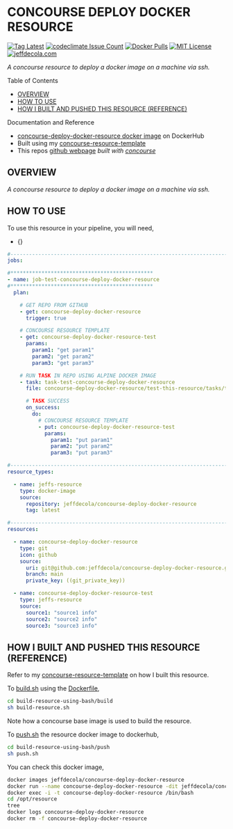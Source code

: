 # CONCOURSE DEPLOY DOCKER RESOURCE

[![Tag Latest](https://img.shields.io/github/v/tag/jeffdecola/concourse-deploy-docker-resource)](https://github.com/JeffDeCola/concourse-deploy-docker-resource/tags)
[![codeclimate Issue Count](https://codeclimate.com/github/JeffDeCola/concourse-deploy-docker-resource/badges/issue_count.svg)](https://codeclimate.com/github/JeffDeCola/concourse-deploy-docker-resource/issues)
[![Docker Pulls](https://badgen.net/docker/pulls/jeffdecola/concourse-deploy-docker-resource?icon=docker&label=pulls)](https://hub.docker.com/r/jeffdecola/concourse-deploy-docker-resource/)
[![MIT License](http://img.shields.io/:license-mit-blue.svg)](http://jeffdecola.mit-license.org)
[![jeffdecola.com](https://img.shields.io/badge/website-jeffdecola.com-blue)](https://jeffdecola.com)

_A concourse resource to deploy a docker image on a machine via ssh._

Table of Contents

* [OVERVIEW](https://github.com/JeffDeCola/concourse-deploy-docker-resource#overview)
* [HOW TO USE](https://github.com/JeffDeCola/concourse-deploy-docker-resource#how-to-use)
* [HOW I BUILT AND PUSHED THIS RESOURCE (REFERENCE)](https://github.com/JeffDeCola/concourse-deploy-docker-resource#how-i-built-and-pushed-this-resource-reference)

Documentation and Reference

* [concourse-deploy-docker-resource docker image](https://hub.docker.com/r/jeffdecola/concourse-deploy-docker-resource)
  on DockerHub
* Built using my
  [concourse-resource-template](https://github.com/JeffDeCola/concourse-resource-template)
* This repos
  [github webpage](https://jeffdecola.github.io/concourse-deploy-docker-resource/)
  _built with
  [concourse](https://github.com/JeffDeCola/concourse-deploy-docker-resource/blob/master/ci-README.md)_

## OVERVIEW

_A concourse resource to deploy a docker image on a machine via ssh._

## HOW TO USE

To use this resource in your pipeline, you will need,

* {}

```yml
#------------------------------------------------------------------------------------------
jobs:

#**********************************************
- name: job-test-concourse-deploy-docker-resource
#**********************************************
  plan:

    # GET REPO FROM GITHUB
    - get: concourse-deploy-docker-resource
      trigger: true

    # CONCOURSE RESOURCE TEMPLATE
    - get: concourse-deploy-docker-resource-test
      params:
        param1: "get param1"
        param2: "get param2"
        param3: "get param3"

    # RUN TASK IN REPO USING ALPINE DOCKER IMAGE
    - task: task-test-concourse-deploy-docker-resource
      file: concourse-deploy-docker-resource/test-this-resource/tasks/task-test-concourse-deploy-docker-resource.yml

      # TASK SUCCESS
      on_success:
        do:
          # CONCOURSE RESOURCE TEMPLATE
          - put: concourse-deploy-docker-resource-test
            params:
              param1: "put param1"
              param2: "put param2"
              param3: "put param3"

#------------------------------------------------------------------------------------------
resource_types:

  - name: jeffs-resource
    type: docker-image
    source:
      repository: jeffdecola/concourse-deploy-docker-resource
      tag: latest

#------------------------------------------------------------------------------------------
resources:

  - name: concourse-deploy-docker-resource
    type: git
    icon: github
    source:
      uri: git@github.com:jeffdecola/concourse-deploy-docker-resource.git
      branch: main
      private_key: ((git_private_key))

  - name: concourse-deploy-docker-resource-test
    type: jeffs-resource
    source:
      source1: "source1 info"
      source2: "source2 info"
      source3: "source3 info"
```

## HOW I BUILT AND PUSHED THIS RESOURCE (REFERENCE)

Refer to my
[concourse-resource-template](https://github.com/JeffDeCola/concourse-resource-template)
on how I built this resource.

To
[build.sh](https://github.com/JeffDeCola/concourse-deploy-docker-resource/blob/master/build-resource-using-bash/build/build.sh)
using the
[Dockerfile](https://github.com/JeffDeCola/concourse-deploy-docker-resource/blob/master/build-resource-using-bash/build/Dockerfile),

```bash
cd build-resource-using-bash/build
sh build-resource.sh
```

Note how a concourse base image is used to build the resource.

To
[push.sh](https://github.com/JeffDeCola/concourse-deploy-docker-resource/blob/master/build-resource-using-bash/push/push.sh)
the resource docker image to dockerhub,

```bash
cd build-resource-using-bash/push
sh push.sh
```

You can check this docker image,

```bash
docker images jeffdecola/concourse-deploy-docker-resource
docker run --name concourse-deploy-docker-resource -dit jeffdecola/concourse-deploy-docker-resource
docker exec -i -t concourse-deploy-docker-resource /bin/bash
cd /opt/resource
tree
docker logs concourse-deploy-docker-resource
docker rm -f concourse-deploy-docker-resource
```
